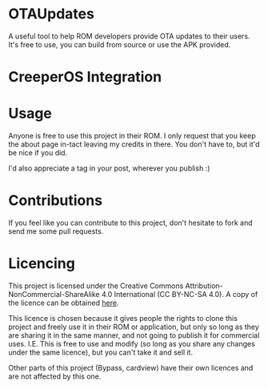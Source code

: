 # OTAUpdates


A useful tool to help ROM developers provide OTA updates to their users. It's free to use, you can build from source or use the APK provided.

# CreeperOS Integration

# Usage

Anyone is free to use this project in their ROM. I only request that you keep the about page in-tact leaving my credits in there. You don't have to, but it'd be nice if you did.

I'd also appreciate a tag in your post, wherever you publish :)

# Contributions

If you feel like you can contribute to this project, don't hesitate to fork and send me some pull requests.

# Licencing

This project is licensed under the Creative Commons Attribution-NonCommercial-ShareAlike 4.0 International (CC BY-NC-SA 4.0). A copy of the licence can be obtained [here](http://creativecommons.org/licenses/by-nc-sa/4.0/legalcode).

This licence is chosen because it gives people the rights to clone this project and freely use it in their ROM or application, but only so long as they are sharing it in the same manner, and not going to publish it for commercial uses. I.E. This is free to use and modify (so long as you share any changes under the same licence), but you can't take it and sell it.

Other parts of this project (Bypass, cardview) have their own licences and are not affected by this one.
